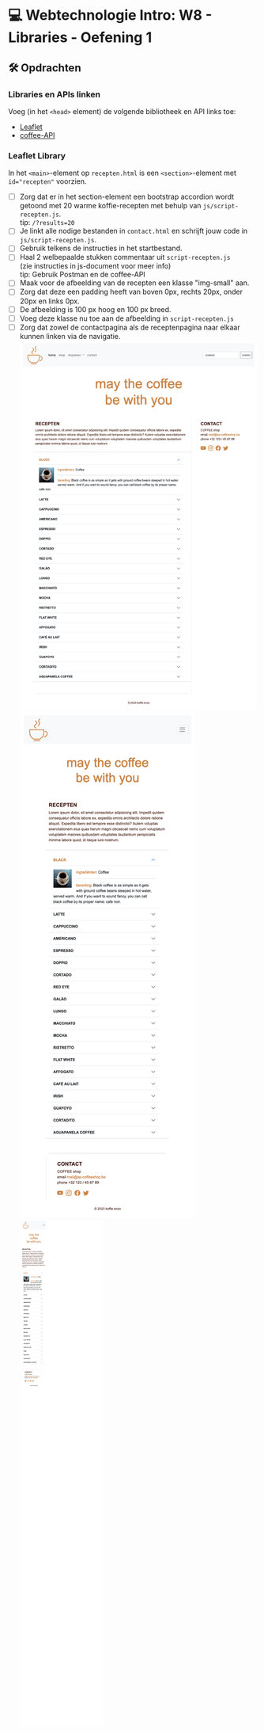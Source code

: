 # 💻 Webtechnologie Intro: W8 - Libraries - Oefening 1

## 🛠️ Opdrachten

### Libraries en APIs linken

Voeg (in het `<head>` element) de volgende bibliotheek en API links toe:

 - [Leaflet](https://leafletjs.com/)
 - [coffee-API](https://sampleapis.com/api-list/coffee)

### Leaflet Library

In het `<main>`-element op `recepten.html` is een `<section>`-element met `id="recepten"` voorzien. 

 - [ ] Zorg dat er in het section-element een bootstrap accordion wordt getoond met 20 warme koffie-recepten met behulp van `js/script-recepten.js`.  
   tip: `/?results=20`
 - [ ] Je linkt alle nodige bestanden in `contact.html` en schrijft jouw code in `js/script-recepten.js`.
 - [ ] Gebruik telkens de instructies in het startbestand.
 - [ ] Haal 2 welbepaalde stukken commentaar uit `script-recepten.js`  
   (zie instructies in js-document voor meer info)  
   tip: Gebruik Postman en de coffee-API
 - [ ] Maak voor de afbeelding van de recepten een klasse "img-small" aan.
 - [ ] Zorg dat deze een padding heeft van boven 0px, rechts 20px, onder 20px en links 0px.
 - [ ] De afbeelding is 100 px hoog en 100 px breed.
 - [ ] Voeg deze klasse nu toe aan de afbeelding in `script-recepten.js`
 - [ ] Zorg dat zowel de contactpagina als de receptenpagina naar elkaar
kunnen linken via de navigatie.
![xl](../.readme_files/labo-09-recepten-1280x800.png)
![md](../.readme_files/labo-09-recepten-767x1024.png)
![xs](../.readme_files/labo-09-recepten-390x844.png)